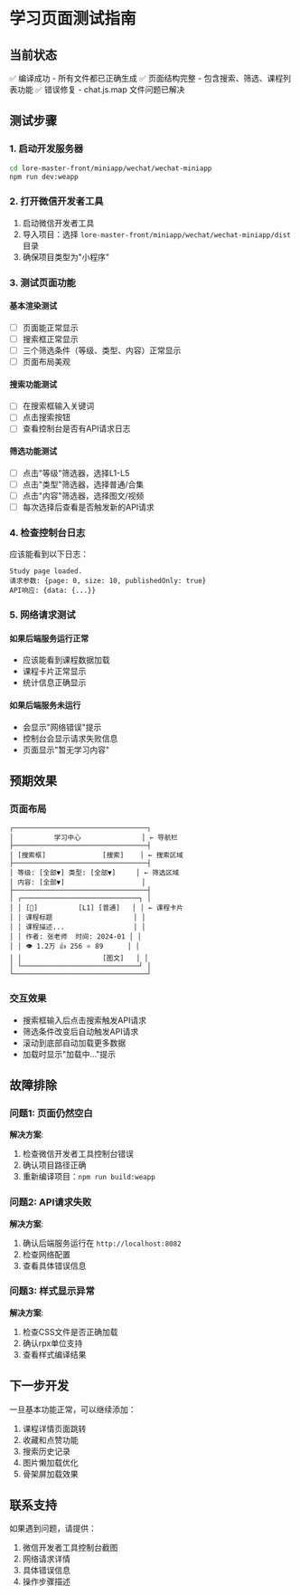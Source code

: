 # 学习页面测试指南

## 当前状态
✅ 编译成功 - 所有文件都已正确生成
✅ 页面结构完整 - 包含搜索、筛选、课程列表功能
✅ 错误修复 - chat.js.map 文件问题已解决

## 测试步骤

### 1. 启动开发服务器
```bash
cd lore-master-front/miniapp/wechat/wechat-miniapp
npm run dev:weapp
```

### 2. 打开微信开发者工具
1. 启动微信开发者工具
2. 导入项目：选择 `lore-master-front/miniapp/wechat/wechat-miniapp/dist` 目录
3. 确保项目类型为"小程序"

### 3. 测试页面功能

#### 基本渲染测试
- [ ] 页面能正常显示
- [ ] 搜索框正常显示
- [ ] 三个筛选条件（等级、类型、内容）正常显示
- [ ] 页面布局美观

#### 搜索功能测试
- [ ] 在搜索框输入关键词
- [ ] 点击搜索按钮
- [ ] 查看控制台是否有API请求日志

#### 筛选功能测试
- [ ] 点击"等级"筛选器，选择L1-L5
- [ ] 点击"类型"筛选器，选择普通/合集
- [ ] 点击"内容"筛选器，选择图文/视频
- [ ] 每次选择后查看是否触发新的API请求

### 4. 检查控制台日志

应该能看到以下日志：
```
Study page loaded.
请求参数: {page: 0, size: 10, publishedOnly: true}
API响应: {data: {...}}
```

### 5. 网络请求测试

#### 如果后端服务运行正常
- 应该能看到课程数据加载
- 课程卡片正常显示
- 统计信息正确显示

#### 如果后端服务未运行
- 会显示"网络错误"提示
- 控制台会显示请求失败信息
- 页面显示"暂无学习内容"

## 预期效果

### 页面布局
```
┌─────────────────────────────────┐
│          学习中心               │ ← 导航栏
├─────────────────────────────────┤
│ [搜索框]              [搜索]    │ ← 搜索区域
├─────────────────────────────────┤
│ 等级: [全部▼] 类型: [全部▼]     │ ← 筛选区域
│ 内容: [全部▼]                   │
├─────────────────────────────────┤
│ ┌─────────────────────────────┐ │
│ │ [📄]          [L1] [普通]   │ │ ← 课程卡片
│ │ 课程标题                    │ │
│ │ 课程描述...                 │ │
│ │ 作者: 张老师  时间: 2024-01 │ │
│ │ 👁 1.2万 👍 256 ⭐ 89      │ │
│ │                    [图文]   │ │
│ └─────────────────────────────┘ │
└─────────────────────────────────┘
```

### 交互效果
- 搜索框输入后点击搜索触发API请求
- 筛选条件改变后自动触发API请求
- 滚动到底部自动加载更多数据
- 加载时显示"加载中..."提示

## 故障排除

### 问题1: 页面仍然空白
**解决方案**:
1. 检查微信开发者工具控制台错误
2. 确认项目路径正确
3. 重新编译项目：`npm run build:weapp`

### 问题2: API请求失败
**解决方案**:
1. 确认后端服务运行在 `http://localhost:8082`
2. 检查网络配置
3. 查看具体错误信息

### 问题3: 样式显示异常
**解决方案**:
1. 检查CSS文件是否正确加载
2. 确认rpx单位支持
3. 查看样式编译结果

## 下一步开发

一旦基本功能正常，可以继续添加：
1. 课程详情页面跳转
2. 收藏和点赞功能
3. 搜索历史记录
4. 图片懒加载优化
5. 骨架屏加载效果

## 联系支持

如果遇到问题，请提供：
1. 微信开发者工具控制台截图
2. 网络请求详情
3. 具体错误信息
4. 操作步骤描述
